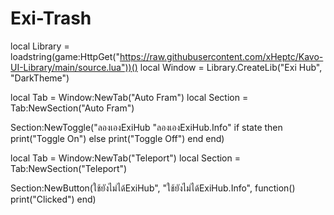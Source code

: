 # Exi-Trash

local Library = loadstring(game:HttpGet("https://raw.githubusercontent.com/xHeptc/Kavo-UI-Library/main/source.lua"))()
local Window = Library.CreateLib("Exi Hub", "DarkTheme")

local Tab = Window:NewTab("Auto Fram")
local Section = Tab:NewSection("Auto Fram")

Section:NewToggle("ลองเองExiHub "ลองเองExiHub.Info"
    if state then
        print("Toggle On")
    else
        print("Toggle Off")
    end
end)

local Tab = Window:NewTab("Teleport")
local Section = Tab:NewSection("Teleport")

Section:NewButton(ใช้ยังไม่ได้ExiHub", "ใช้ยังไม่ได้ExiHub.Info", function()
    print("Clicked")
end)
